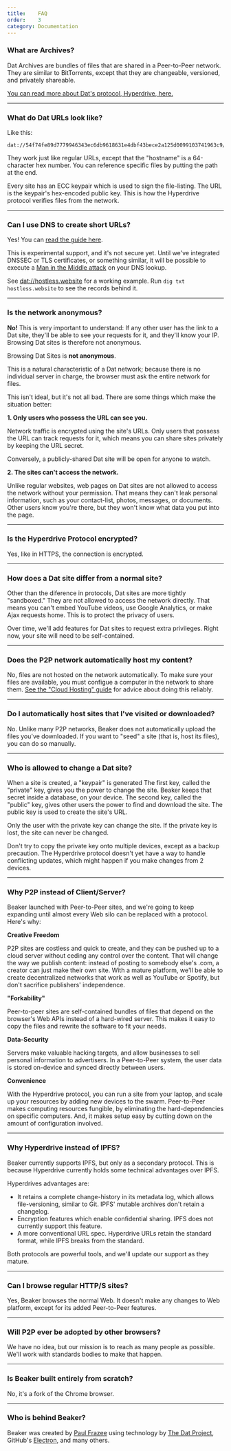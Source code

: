 ```yaml
---
title:    FAQ
order:    3
category: Documentation
---
```


### What are Archives?

Dat Archives are bundles of files that are shared in a Peer-to-Peer network.
They are similar to BitTorrents, except that they are changeable, versioned, and privately shareable.

[You can read more about Dat's protocol, Hyperdrive, here.](/docs/technology.html)

---

### What do Dat URLs look like?

Like this:

```
dat://54f74fe89d7779946343ec6db9618631e4dbf43bece2a125d0099103741963c9/
```

They work just like regular URLs, except that the "hostname" is a 64-character hex number.
You can reference specific files by putting the path at the end.

<div class="technical-explanation" data-title="Tech In-depth">
  <div class="icon"><span class="fa fa-info-circle"></span></div>
  <div class="body">
    <p>
      Every site has an ECC keypair which is used to sign the file-listing.
      The URL is the keypair's hex-encoded public key.
      This is how the Hyperdrive protocol verifies files from the network.
    </p>
  </div>
</div>

---

### Can I use DNS to create short URLs?

Yes!
You can [read the guide here](/docs/devtools/dns.html). 

This is experimental support, and it's not secure yet.
Until we've integrated DNSSEC or TLS certificates, or something
similar, it will be possible to execute a [Man in the Middle
attack](https://en.wikipedia.org/wiki/Man-in-the-middle_attack) on your DNS lookup.

See <a href="dat://hostless.website">dat://hostless.website</a> for a working example.
Run `dig txt hostless.website` to see the records behind it.

---

### Is the network anonymous?

**No!**
This is very important to understand:
If any other user has the link to a Dat site, they'll be able to see
your requests for it, and they'll know your IP.
Browsing Dat sites is therefore not anonymous.

<div class="technical-explanation single-line" data-title="Beware!">
  <div class="icon"><span class="fa fa-exclamation-triangle"></span></div>
  <div class="body">
    <p>Browsing Dat Sites is <strong>not anonymous</strong>.</p>
  </div>
</div>

This is a natural characteristic of a Dat network; because there is no individual server in charge, the browser must ask the entire network for files.

This isn't ideal, but it's not all bad. There are some things which make the situation better:

**1. Only users who possess the URL can see you.**

Network traffic is encrypted using the site's URLs.
Only users that possess the URL can track requests for it, which means you can share sites privately by keeping the URL secret.

Conversely, a publicly-shared Dat site will be open for anyone to watch.

**2. The sites can't access the network.**

Unlike regular websites, web pages on Dat sites are not allowed to access the network without your permission.
That means they can't leak personal information, such as your contact-list, photos, messages, or documents.
Other users know you're there, but they won't know what data you put into the page.

---

### Is the Hyperdrive Protocol encrypted?

Yes, like in HTTPS, the connection is encrypted.

---

### How does a Dat site differ from a normal site?

Other than the diference in protocols, Dat sites are more tightly "sandboxed."
They are not allowed to access the network directly.
That means you can't embed YouTube videos, use Google Analytics, or make Ajax requests home.
This is to protect the privacy of users.

Over time, we'll add features for Dat sites to request extra privileges.
Right now, your site will need to be self-contained.

---

### Does the P2P network automatically host my content?

No, files are not hosted on the network automatically.
To make sure your files are available, you must configue a computer in
the network to share them.
[See the "Cloud Hosting" guide](/docs/guides/cloud-hosting.html) for advice about doing this reliably.

---

### Do I automatically host sites that I've visited or downloaded?

No.
Unlike many P2P networks, Beaker does not automatically upload the files you've downloaded.
If you want to "seed" a site (that is, host its files), you can do so manually.

---

### Who is allowed to change a Dat site?

When a site is created, a "keypair" is generated
The first key, called the "private" key, gives you the power to change the site.
Beaker keeps that secret inside a database, on your device.
The second key, called the "public" key, gives other users the power to find and download the site.
The public key is used to create the site's URL.

Only the user with the private key can change the site.
If the private key is lost, the site can never be changed.

<div class="technical-explanation" data-title="Beware!">
  <div class="icon"><span class="fa fa-exclamation-triangle"></span></div>
  <div class="body">
    <p>Don't try to copy the private key onto multiple devices, except as a backup precaution.
    The Hyperdrive protocol doesn't yet have a way to handle conflicting updates, which might happen if you make changes from 2 devices.</p>
  </div>
</div>

---

### Why P2P instead of Client/Server?

Beaker launched with Peer-to-Peer sites, and we're going to keep expanding until almost every Web silo can be replaced with a protocol.
Here's why:

**Creative Freedom**

P2P sites are costless and quick to create, and they can be pushed up to a cloud server without ceding any control over the content. 
That will change the way we publish content: instead of posting to somebody else's .com, a creator can just make their own site.
With a mature platform, we'll be able to create decentralized networks that work as well as YouTube or Spotify, but don't sacrifice publishers' independence.

**"Forkability"** 

Peer-to-peer sites are self-contained bundles of files that depend on the browser's Web APIs instead of a hard-wired server.
This makes it easy to copy the files and rewrite the software to fit your needs.

**Data-Security**

Servers make valuable hacking targets, and allow businesses to sell personal information to advertisers.
In a Peer-to-Peer system, the user data is stored on-device and synced directly between users.

**Convenience**

With the Hyperdrive protocol, you can run a site from your laptop, and scale up your resources by adding new devices to the swarm.
Peer-to-Peer makes computing resources fungible, by eliminating the hard-dependencies on specific computers.
And, it makes setup easy by cutting down on the amount of configuration involved.

---

### Why Hyperdrive instead of IPFS?

Beaker currently supports IPFS, but only as a secondary protocol.
This is because Hyperdrive currently holds some technical advantages over IPFS.

Hyperdrives advantages are:

 - It retains a complete change-history in its metadata log, which allows file-versioning, similar to Git. IPFS' mutable archives don't retain a changelog.
 - Encryption features which enable confidential sharing. IPFS does not currently support this feature.
 - A more conventional URL spec. Hyperdrive URLs retain the standard format, while IPFS breaks from the standard.

Both protocols are powerful tools, and we'll update our support as they mature.

---

### Can I browse regular HTTP/S sites?

Yes, Beaker browses the normal Web.
It doesn't make any changes to Web platform, except for its added Peer-to-Peer features.

---

### Will P2P ever be adopted by other browsers?

We have no idea, but our mission is to reach as many people as possible.
We'll work with standards bodies to make that happen.

---

### Is Beaker built entirely from scratch?

No, it's a fork of the Chrome browser.

---

### Who is behind Beaker?

Beaker was created by [Paul Frazee](https://twitter.com/pfrazee) using technology by [The Dat Project](http://dat-data.com), GitHub's [Electron](http://electron.atom.io/), and many others.